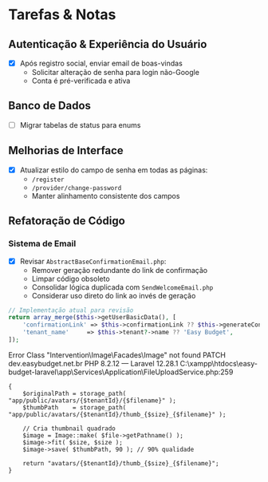 # Tarefas & Notas

## Autenticação & Experiência do Usuário

-  [x] Após registro social, enviar email de boas-vindas
   -  Solicitar alteração de senha para login não-Google
   -  Conta é pré-verificada e ativa

## Banco de Dados

-  [ ] Migrar tabelas de status para enums

## Melhorias de Interface

-  [x] Atualizar estilo do campo de senha em todas as páginas:
   -  `/register`
   -  `/provider/change-password`
   -  Manter alinhamento consistente dos campos

## Refatoração de Código

### Sistema de Email

-  [x] Revisar `AbstractBaseConfirmationEmail.php`:
   -  Remover geração redundante do link de confirmação
   -  Limpar código obsoleto
   -  Consolidar lógica duplicada com `SendWelcomeEmail.php`
   -  Considerar uso direto do link ao invés de geração

```php
// Implementação atual para revisão
return array_merge($this->getUserBasicData(), [
    'confirmationLink' => $this->confirmationLink ?? $this->generateConfirmationLink(),
    'tenant_name'     => $this->tenant?->name ?? 'Easy Budget',
]);
```

Error
Class "Intervention\Image\Facades\Image" not found
PATCH dev.easybudget.net.br
PHP 8.2.12 — Laravel 12.28.1
C:\xampp\htdocs\easy-budget-laravel\app\Services\Application\FileUploadService.php:259

    {
        $originalPath = storage_path( "app/public/avatars/{$tenantId}/{$filename}" );
        $thumbPath    = storage_path( "app/public/avatars/{$tenantId}/thumb_{$size}_{$filename}" );

        // Cria thumbnail quadrado
        $image = Image::make( $file->getPathname() );
        $image->fit( $size, $size );
        $image->save( $thumbPath, 90 ); // 90% qualidade

        return "avatars/{$tenantId}/thumb_{$size}_{$filename}";
    }
